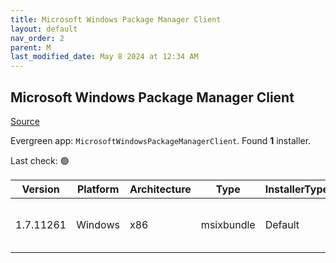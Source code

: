```yaml
---
title: Microsoft Windows Package Manager Client
layout: default
nav_order: 2
parent: M
last_modified_date: May 8 2024 at 12:34 AM
---
```


## Microsoft Windows Package Manager Client

[Source](https://docs.microsoft.com/en-us/windows/package-manager/)

Evergreen app: `MicrosoftWindowsPackageManagerClient`. Found **1** installer.

Last check: 🟢

| Version   | Platform | Architecture | Type       | InstallerType | Date     | Size      | URI                                                                                                                                                                                                                                                        |
| --------- | -------- | ------------ | ---------- | ------------- | -------- | --------- | ---------------------------------------------------------------------------------------------------------------------------------------------------------------------------------------------------------------------------------------------------------- |
| 1.7.11261 | Windows  | x86          | msixbundle | Default       | 2/5/2024 | 260371434 | [https://github.com/microsoft/winget-cli/releases/download/v1.7.11261/Microsoft.DesktopAppInstaller_8wekyb3d8bbwe.msixbundle](https://github.com/microsoft/winget-cli/releases/download/v1.7.11261/Microsoft.DesktopAppInstaller_8wekyb3d8bbwe.msixbundle) |
